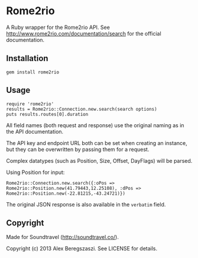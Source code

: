 Rome2rio
========

A Ruby wrapper for the Rome2rio API. See http://www.rome2rio.com/documentation/search for the official documentation.

Installation
------------

```
gem install rome2rio
```


Usage
-----

```
require 'rome2rio'
results = Rome2rio::Connection.new.search(search options)
puts results.routes[0].duration
```

All field names (both request and response) use the original naming as in the API documentation.

The API key and endpoint URL both can be set when creating an instance, but they can be overwritten by passing them for a request.

Complex datatypes (such as Position, Size, Offset, DayFlags) will be parsed.

Using Position for input:

```
Rome2rio::Connection.new.search({:oPos => Rome2rio::Position.new(41.79443,12.25108), :dPos => Rome2rio::Position.new(-22.81215,-43.24721)})
```

The original JSON response is also available in the ```verbatim``` field.

Copyright
---------

Made for Soundtravel (http://soundtravel.co/).

Copyright (c) 2013 Alex Beregszaszi. See LICENSE for details.
